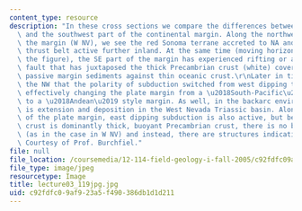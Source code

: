 ```yaml
---
content_type: resource
description: "In these cross sections we compare the differences between the northwest\
  \ and the southwest part of the continental margin. Along the northwest part of\
  \ the margin (W NV), we see the red Sonoma terrane accreted to NA and the fold and\
  \ thrust belt active further inland. At the same time (moving horizontally across\
  \ the figure), the SE part of the margin has experienced rifting or a transform\
  \ fault that has juxtaposed the thick Precambrian crust (white) covered with thin\
  \ passive margin sediments against thin oceanic crust.\r\nLater in time we see in\
  \ the NW that the polarity of subduction switched from west dipping to east dipping,\
  \ effectively changing the plate margin from a \u2018South-Pacific\u2019 style margin\
  \ to a \u2018Andean\u2019 style margin. As well, in the backarc environment, there\
  \ is extension and deposition in the West Nevada Triassic basin. Along the SW portion\
  \ of the plate margin, east dipping subduction is also active, but because the continental\
  \ crust is dominantly thick, buoyant Precambrian crust, there is no back-arc extension\
  \ (as in the case in W NV) and instead, there are structures indicative of compression.\
  \ Courtesy of Prof. Burchfiel."
file: null
file_location: /coursemedia/12-114-field-geology-i-fall-2005/c92fdfc09af923a5f490386db1d1d211_lecture03_119jpg.jpg
file_type: image/jpeg
resourcetype: Image
title: lecture03_119jpg.jpg
uid: c92fdfc0-9af9-23a5-f490-386db1d1d211
---
```

